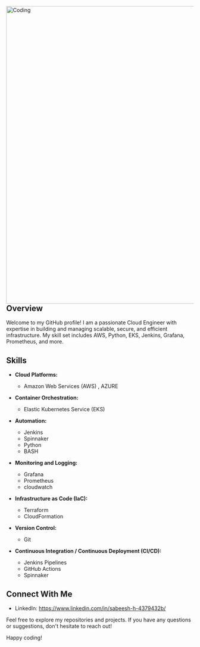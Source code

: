 <img align="right" alt="Coding" width="800" src="https://static.wikia.nocookie.net/superpower-list/images/4/41/AgWt6.gif/revision/latest?cb=20160512072434">


## Overview

Welcome to my GitHub profile! I am a passionate Cloud Engineer with expertise in building and managing scalable, secure, and efficient infrastructure. My skill set includes AWS, Python, EKS, Jenkins, Grafana, Prometheus, and more.

## Skills

- **Cloud Platforms:**
  - Amazon Web Services (AWS) , AZURE

- **Container Orchestration:**
  - Elastic Kubernetes Service (EKS) 

- **Automation:**
  - Jenkins
  - Spinnaker
  - Python
  - BASH

- **Monitoring and Logging:**
  - Grafana
  - Prometheus
  - cloudwatch

- **Infrastructure as Code (IaC):**
  - Terraform
  - CloudFormation

- **Version Control:**
  - Git

- **Continuous Integration / Continuous Deployment (CI/CD):**
  - Jenkins Pipelines
  - GitHub Actions
  - Spinnaker

## Connect With Me

- LinkedIn: https://www.linkedin.com/in/sabeesh-h-4379432b/

Feel free to explore my repositories and projects. If you have any questions or suggestions, don't hesitate to reach out!

Happy coding!
